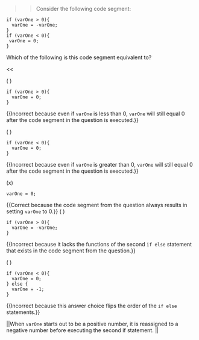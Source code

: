 >>Consider the following code segment:
<pre><code>if (varOne &gt; 0){
  varOne = -varOne;     
} 
if (varOne &lt; 0){
 varOne = 0;    
}
</code></pre>
<p>Which of the following is this code segment equivalent to?</p><<

( )
<pre><code>if (varOne &gt; 0){
  varOne = 0;
} 
</code></pre> {{Incorrect because even if <code>varOne</code> is less than 0, <code>varOne</code> will still equal 0 after the code segment in the question is executed.}}
( ) 
<pre><code>if (varOne &lt; 0){
  varOne = 0;
} 
</code></pre> {{Incorrect because even if <code>varOne</code> is greater than 0, <code>varOne</code> will still equal 0 after the code segment in the question is executed.}}
(x) <pre><code>varOne = 0;</code></pre> {{Correct because the code segment from the question always results in setting <code>varOne</code> to 0.}}
( ) 
<pre><code>if (varOne &gt; 0){
  varOne = -varOne;
} 
</code></pre> {{Incorrect because it lacks the functions of the second <code>if else</code> statement that exists in the code segment from the question.}}
( ) 
<pre><code>if (varOne &lt; 0){
  varOne = 0;
} else {
  varOne = -1;
} 
</code></pre> {{Incorrect because this answer choice flips the order of the <code>if else</code> statements.}}

||When <code>varOne</code> starts out to be a positive number, it is reassigned to a negative number before executing the second if statement. ||
